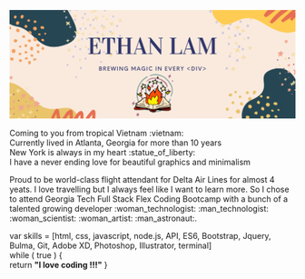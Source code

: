 ![Banner](banner.png)

<p>Coming to you from tropical Vietnam :vietnam: <br>
Currently lived in Atlanta, Georgia for more than 10 years <br>
New York is always in my heart :statue_of_liberty: <br>
I have a never ending love for beautiful graphics and minimalism </p>

<p> Proud to be world-class flight attendant for Delta Air Lines for almost 4 yeats. I love travelling but I always feel like I want to learn more. So I chose to attend Georgia Tech Full Stack Flex Coding Bootcamp with a bunch of a talented growing developer :woman_technologist: :man_technologist: :woman_scientist: :woman_artist: :man_astronaut:.<br>

var skills = \[html, css, javascript, node.js, API, ES6, Bootstrap, Jquery, Bulma, Git, Adobe XD, Photoshop, Illustrator, terminal\] <br>
while ( true ) { <br>
return  <strong>"I love coding !!!"</strong>
}



